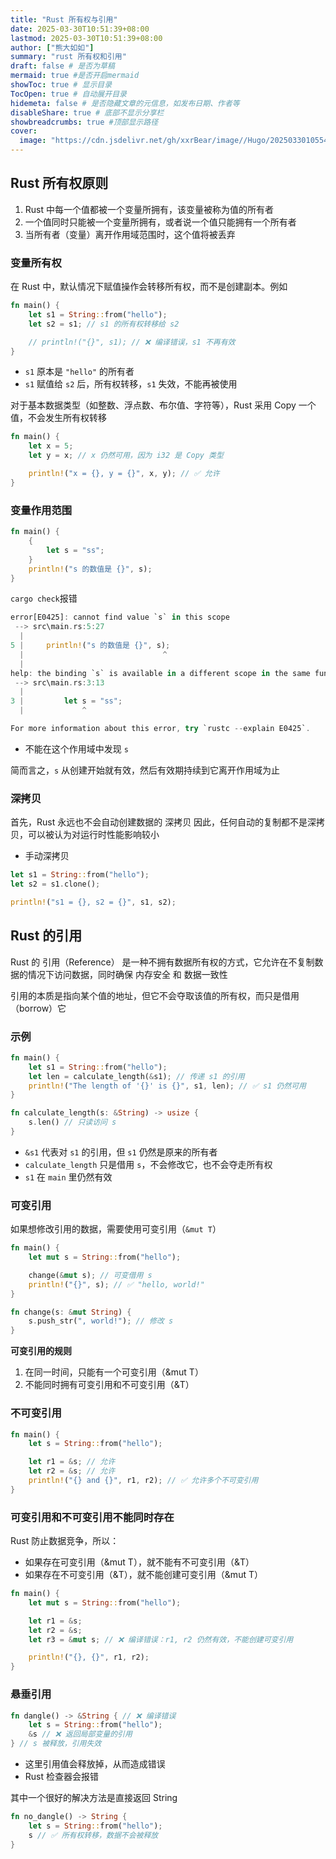 ```yaml
---
title: "Rust 所有权与引用"
date: 2025-03-30T10:51:39+08:00
lastmod: 2025-03-30T10:51:39+08:00
author: ["熊大如如"]
summary: "rust 所有权和引用"
draft: false # 是否为草稿
mermaid: true #是否开启mermaid
showToc: true # 显示目录
TocOpen: true # 自动展开目录
hidemeta: false # 是否隐藏文章的元信息，如发布日期、作者等
disableShare: true # 底部不显示分享栏
showbreadcrumbs: true #顶部显示路径
cover:
  image: "https://cdn.jsdelivr.net/gh/xxrBear/image//Hugo/202503301055444.jpg" # 文章的图片
---
```


## Rust 所有权原则

1. Rust 中每一个值都被一个变量所拥有，该变量被称为值的所有者
2. 一个值同时只能被一个变量所拥有，或者说一个值只能拥有一个所有者
3. 当所有者（变量）离开作用域范围时，这个值将被丢弃

### 变量所有权

在 Rust 中，默认情况下赋值操作会转移所有权，而不是创建副本。例如

```rust
fn main() {
    let s1 = String::from("hello");
    let s2 = s1; // s1 的所有权转移给 s2

    // println!("{}", s1); // ❌ 编译错误，s1 不再有效
}
```

- `s1` 原本是 `"hello"` 的所有者
- `s1` 赋值给 `s2` 后，所有权转移，`s1` 失效，不能再被使用

对于基本数据类型（如整数、浮点数、布尔值、字符等），Rust 采用 Copy 一个值，不会发生所有权转移

```rust
fn main() {
    let x = 5;
    let y = x; // x 仍然可用，因为 i32 是 Copy 类型

    println!("x = {}, y = {}", x, y); // ✅ 允许
}
```

### 变量作用范围

```rust
fn main() {
    {
        let s = "ss";
    }
    println!("s 的数值是 {}", s);
}
```

`cargo check`报错

```rust
error[E0425]: cannot find value `s` in this scope
 --> src\main.rs:5:27
  |
5 |     println!("s 的数值是 {}", s);
  |                               ^
  |
help: the binding `s` is available in a different scope in the same function
 --> src\main.rs:3:13
  |
3 |         let s = "ss";
  |             ^

For more information about this error, try `rustc --explain E0425`.
```

- 不能在这个作用域中发现 `s`

简而言之，`s` 从创建开始就有效，然后有效期持续到它离开作用域为止

### 深拷贝

首先，Rust 永远也不会自动创建数据的 深拷贝 因此，任何自动的复制都不是深拷贝，可以被认为对运行时性能影响较小

- 手动深拷贝

```rust
let s1 = String::from("hello");
let s2 = s1.clone();

println!("s1 = {}, s2 = {}", s1, s2);
```

## Rust 的引用

Rust 的 引用（Reference） 是一种不拥有数据所有权的方式，它允许在不复制数据的情况下访问数据，同时确保 内存安全 和 数据一致性

引用的本质是指向某个值的地址，但它不会夺取该值的所有权，而只是借用（borrow）它

### 示例

```rust
fn main() {
    let s1 = String::from("hello");
    let len = calculate_length(&s1); // 传递 s1 的引用
    println!("The length of '{}' is {}", s1, len); // ✅ s1 仍然可用
}

fn calculate_length(s: &String) -> usize {
    s.len() // 只读访问 s
}
```

- `&s1` 代表对 `s1` 的引用，但 `s1` 仍然是原来的所有者
- `calculate_length` 只是借用 `s`，不会修改它，也不会夺走所有权
- `s1` 在 `main` 里仍然有效

### 可变引用

如果想修改引用的数据，需要使用可变引用（`&mut T`）

```rust
fn main() {
    let mut s = String::from("hello");

    change(&mut s); // 可变借用 s
    println!("{}", s); // ✅ "hello, world!"
}

fn change(s: &mut String) {
    s.push_str(", world!"); // 修改 s
}
```

**可变引用的规则**

1. 在同一时间，只能有一个可变引用（&mut T）
2. 不能同时拥有可变引用和不可变引用（&T）

### 不可变引用

```rust
fn main() {
    let s = String::from("hello");

    let r1 = &s; // 允许
    let r2 = &s; // 允许
    println!("{} and {}", r1, r2); // ✅ 允许多个不可变引用
}
```

### 可变引用和不可变引用不能同时存在

Rust 防止数据竞争，所以：

- 如果存在可变引用（&mut T），就不能有不可变引用（&T）
- 如果存在不可变引用（&T），就不能创建可变引用（&mut T）

```rust
fn main() {
    let mut s = String::from("hello");

    let r1 = &s;
    let r2 = &s;
    let r3 = &mut s; // ❌ 编译错误：r1, r2 仍然有效，不能创建可变引用

    println!("{}, {}", r1, r2);
}
```

### 悬垂引用

```rust
fn dangle() -> &String { // ❌ 编译错误
    let s = String::from("hello");
    &s // ❌ 返回局部变量的引用
} // s 被释放，引用失效
```

- 这里引用值会释放掉，从而造成错误
- Rust 检查器会报错

其中一个很好的解决方法是直接返回 String

```rust
fn no_dangle() -> String {
    let s = String::from("hello");
    s // ✅ 所有权转移，数据不会被释放
}
```
